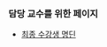 
### 담당 교수를 위한 페이지 
- [최종 수강생 명딘](https://drive.google.com/open?id=1RVfEfRTUahFcy108sbJuA-yjAVAl0zM3)
